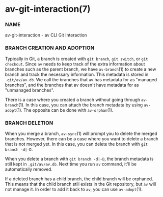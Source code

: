 # av-git-interaction(7)

### NAME

av-git-interaction - av CLI Git Interaction

### BRANCH CREATION AND ADOPTION

Typically in Git, a branch is created with `git branch`, `git switch`, or `git checkout`. Since `av` needs to keep track of the extra information about branches such as the parent branch, we have `av-branch`(1) to create a new branch and track the necessary information. This metadata is stored in `.git/av/av.db`. We call the branches that `av` has metadata for as "managed branches", and the branches that av doesn't have metadata for as "unmanaged branches".

There is a case where you created a branch without going through `av-branch`(1). In this case, you can attach the branch metadata by using `av-adopt`(1). The opposite can be done with `av-orphan`(1).

### BRANCH DELETION

When you merge a branch, `av-sync`(1) will prompt you to delete the merged branches. However, there can be a case where you want to delete a branch that is not merged yet. In this case, you can delete the branch with `git branch -d|-D`.

When you delete a branch with `git branch -d|-D`, the branch metadata is still kept in `.git/av/av.db`. Next time you run `av` command, it'll be automatically removed.

If a deleted branch has a child branch, the child branch will be orphaned. This means that the child branch still exists in the Git repository, but `av` will not manage it. In order to add it back to `av`, you can use `av-adopt`(1).
